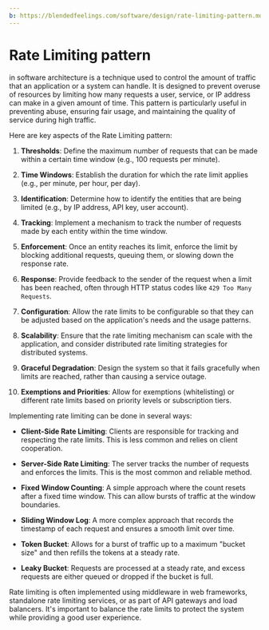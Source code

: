 ```yaml
---
b: https://blendedfeelings.com/software/design/rate-limiting-pattern.md
---
```


# Rate Limiting pattern 
in software architecture is a technique used to control the amount of traffic that an application or a system can handle. It is designed to prevent overuse of resources by limiting how many requests a user, service, or IP address can make in a given amount of time. This pattern is particularly useful in preventing abuse, ensuring fair usage, and maintaining the quality of service during high traffic.

Here are key aspects of the Rate Limiting pattern:

1. **Thresholds**: Define the maximum number of requests that can be made within a certain time window (e.g., 100 requests per minute).

2. **Time Windows**: Establish the duration for which the rate limit applies (e.g., per minute, per hour, per day).

3. **Identification**: Determine how to identify the entities that are being limited (e.g., by IP address, API key, user account).

4. **Tracking**: Implement a mechanism to track the number of requests made by each entity within the time window.

5. **Enforcement**: Once an entity reaches its limit, enforce the limit by blocking additional requests, queuing them, or slowing down the response rate.

6. **Response**: Provide feedback to the sender of the request when a limit has been reached, often through HTTP status codes like `429 Too Many Requests`.

7. **Configuration**: Allow the rate limits to be configurable so that they can be adjusted based on the application's needs and the usage patterns.

8. **Scalability**: Ensure that the rate limiting mechanism can scale with the application, and consider distributed rate limiting strategies for distributed systems.

9. **Graceful Degradation**: Design the system so that it fails gracefully when limits are reached, rather than causing a service outage.

10. **Exemptions and Priorities**: Allow for exemptions (whitelisting) or different rate limits based on priority levels or subscription tiers.

Implementing rate limiting can be done in several ways:

- **Client-Side Rate Limiting**: Clients are responsible for tracking and respecting the rate limits. This is less common and relies on client cooperation.

- **Server-Side Rate Limiting**: The server tracks the number of requests and enforces the limits. This is the most common and reliable method.

- **Fixed Window Counting**: A simple approach where the count resets after a fixed time window. This can allow bursts of traffic at the window boundaries.

- **Sliding Window Log**: A more complex approach that records the timestamp of each request and ensures a smooth limit over time.

- **Token Bucket**: Allows for a burst of traffic up to a maximum "bucket size" and then refills the tokens at a steady rate.

- **Leaky Bucket**: Requests are processed at a steady rate, and excess requests are either queued or dropped if the bucket is full.

Rate limiting is often implemented using middleware in web frameworks, standalone rate limiting services, or as part of API gateways and load balancers. It's important to balance the rate limits to protect the system while providing a good user experience.